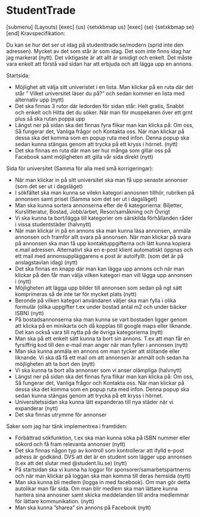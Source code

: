 StudentTrade
============
[submenu] (Layouts)
	[exec] (us) {setxkbmap us}
	[exec] (se) {setxkbmap se}
[end]
Kravspecifikation:

Du kan se hur det ser ut idag på studenttrade.se/modern (sprid inte den adressen). Mycket av det som står är som idag. Det som inte finns idag har jag markerat (nytt). Det viktigaste är att allt är smidigt och enkelt. Det måste vara enkelt att förstå vad sidan har att erbjuda och att lägga upp en annons.

Startsida:

* Möjlighet att välja sitt univeristet i en lista. Man klickar på en ruta där det står ” Vilket universitet läser du på?” och sedan kommer en lista med alternativ upp (nytt)
* Det ska finnas 3 rutor där ledorden för sidan står: Helt gratis, Snabbt och enkelt och Hitta det du söker. När man för muspekaren över ett grnt plus så ska rutan poppa upp
* Längst ner på sidan ska det finnas fyra flikar man kan klicka på: Om oss, Så fungerar det, Vanliga frågor och Kontakta oss. När man klickar på dessa ska det komma som en popup ruta med infon. Denna popup ska sedan kunna stängas genom att trycka på ett kryss i hörnet. (nytt)
* Det ska finnas en ruta där man ser hur många som gillar oss på Facebook samt möjligheten att gilla vår sida direkt (nytt)

Sida för universitet (Samma för alla med små korrigeringar):

* När man klickar in på sitt universitet ska man få upp senaste annonser (som det ser ut i dagsläget)
* I sökfältet ska man kunna se vilekn kategori annosnen tillhör, rubriken på annonsen samt priset (Samma som det ser ut i dagsläget)
* Man ska kunna sortera annonserna efter de 6 kategorierna: Biljetter, Kurslitteratur, Bostad, Jobb/arbet, Resor/samåkning och Övrigt
* Vi ska kunna ta bort/lägga till kategorier om särskilda förhållanden råder i vissa studentstäder (halvnytt)
* När man klickar in på en annons ska man kunna läsa annonsen, anmäla annonsen och framför allt svara på annonsen. När man klickar på svara på annonsen ska man få upp kontaktuppgifterna och lätt kunna kopiera e.mail adressen. Alternativt ska en e-post klient automatiskt öppnas och ett mail med annonsuppläggarens e.post är autoifyllt. (som det är på anslagstavlan idag) (nytt)
* Det ska finnas en knapp där man kan lägga upp annons och när man klickar på den får man välja vilken kategori man vill lägga upp annonsen i (nytt)
* Möjligheten att lägga upp bilder till annonsen som sedan på ngt sätt komprimeras så de inte tar för mycket plats (nytt)
* Beronde på vilken kategori användaren väljer ska man fylla i olika formulär (olika uppgifter t.ex under bostad antal m2 och under bäcker ISBN) (nytt)
* På bostadsannonserna ska man kunna se vart bostaden ligger genom att klicka på en minikarta och då kopplas till google maps eller liknande. Det kan också vara till nytta på de övriga kategorierna (nytt)
* Man ska på ett enkelt sätt kunna ta bort sin annons. T.ex att man får en fyrsiffrig kod till den e-mail man anger när man fyller i annonsen (nytt)
* Man ska kunna anmäla en annons om man tycker att stötande eller liknande. Vi ska då få ett mail om att annonsen är anmält och sedan ha möjligheten att ta bort den (nytt)
* Vi ska kunna ta bort alla annonser som vi anser olämpliga (halvnytt)
* Längst ner på sidan ska det finnas fyra flikar man kan klicka på: Om oss, Så fungerar det, Vanliga frågor och Kontakta oss. När man klickar på dessa ska det komma som en popup ruta med infon. Denna popup ska sedan kunna stängas genom att trycka på ett kryss i hörnet.
* Universitetssidan ska kunna lätt expanderas till nya städer när vi expanderar (nytt)
* Det ska finnas utrymme för annonser

Saker som jag har tänk implementrea i framtiden:

* Förbättrad sökfunktion, t.ex ska man kunna söka på ISBN nummer eller sökord och få fram relevanta annonser (nytt)
* Det ska finnas någon typ av kontroll som kontrollerar att ifylld e-post adress är godkänd. DVS att det är en student som lägger upp annonsen (t.ex att det slutar med @student.liu.se) (nytt)
* På startsidan ska vi kunna ha loggor för sponsorer/samarbetspartnerns och när man klickar på loggan ska man komma till deras hemsida (nytt)
* Man ska kunna bli medlem (logga in med facebook). Om man gör detta autolikar man får sida. Om man blir medlem ska man lättare kunna hantera sina annosner samt skicka meddelanden till andra medlemmar för lättare kommunikation. (nytt)
* Man ska kunna ”sharea” sin annons på Facebook (nytt)
